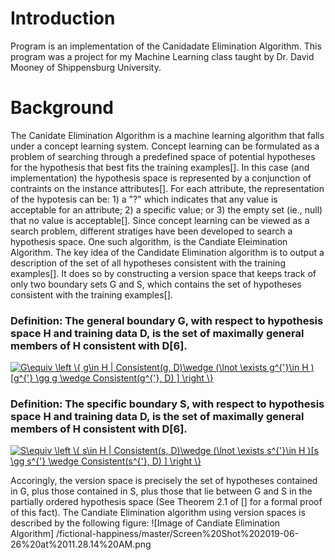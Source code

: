 # Introduction
Program is an implementation of the Canidadate Elimination Algorithm. This program was a project for my Machine
Learning class taught by Dr. David Mooney of Shippensburg University. 

# Background
The Canidate Elimination Algorithm is a 
machine learning algorithm that falls under a concept learning system. Concept learning can be formulated as a problem
of searching through a predefined space of potential hypotheses for the hypothesis that best fits the training examples[]. 
In this case (and implementation) the hypothesis space is represented by a conjunction of contraints on the instance 
attributes[]. For each attribute, the representation of the hypotesis can be: 1) a "?" which indicates that any 
value is acceptable for an attribute; 2) a specific value; or 3) the empty set (ie., null) that no value is acceptable[].
Since concept learning can be viewed as a search problem, different stratiges have been developed to search a hypothesis space. One such algorithm, is the Candiate Eleimination Algorithm. The key idea of the Candidate Elimination algorithm is to
output a description of the set of all hypotheses consistent with the training examples[]. It does so by constructing a 
version space that keeps track of only two boundary sets G and S, which contains the set of hypotheses consistent with the training examples[].
### Definition: The general boundary G, with respect to hypothesis space H and training data D, is the set of maximally general members of H consistent with D[6]. 
<a href="https://www.codecogs.com/eqnedit.php?latex=G\equiv&space;\left&space;\{&space;g\in&space;H&space;|&space;Consistent(g,&space;D)\wedge&space;(\lnot&space;\exists&space;g^{'}\in&space;H&space;)[g^{'}&space;\gg&space;g&space;\wedge&space;Consistent(g^{'},&space;D)&space;]&space;\right&space;\}" target="_blank"><img src="https://latex.codecogs.com/gif.latex?G\equiv&space;\left&space;\{&space;g\in&space;H&space;|&space;Consistent(g,&space;D)\wedge&space;(\lnot&space;\exists&space;g^{'}\in&space;H&space;)[g^{'}&space;\gg&space;g&space;\wedge&space;Consistent(g^{'},&space;D)&space;]&space;\right&space;\}" title="G\equiv \left \{ g\in H | Consistent(g, D)\wedge (\lnot \exists g^{'}\in H )[g^{'} \gg g \wedge Consistent(g^{'}, D) ] \right \}" /></a>

### Definition: The specific boundary S, with respect to hypothesis space H and training data D, is the set of maximally general members of H consistent with D[6]. 
<a href="https://www.codecogs.com/eqnedit.php?latex=S\equiv&space;\left&space;\{&space;s\in&space;H&space;|&space;Consistent(s,&space;D)\wedge&space;(\lnot&space;\exists&space;s^{'}\in&space;H&space;)[s&space;\gg&space;s^{'}&space;\wedge&space;Consistent(s^{'},&space;D)&space;]&space;\right&space;\}" target="_blank"><img src="https://latex.codecogs.com/gif.latex?S\equiv&space;\left&space;\{&space;s\in&space;H&space;|&space;Consistent(s,&space;D)\wedge&space;(\lnot&space;\exists&space;s^{'}\in&space;H&space;)[s&space;\gg&space;s^{'}&space;\wedge&space;Consistent(s^{'},&space;D)&space;]&space;\right&space;\}" title="S\equiv \left \{ s\in H | Consistent(s, D)\wedge (\lnot \exists s^{'}\in H )[s \gg s^{'} \wedge Consistent(s^{'}, D) ] \right \}" /></a>

Accoringly, the version space is precisely the set of hypotheses contained in G, plus those contained in S, plus those that lie between G and S in the partially ordered hypothesis space (See Theorem 2.1 of [] for a formal proof of this fact).
The Candiate Elimination algorithm using version spaces is described by the following figure:
![Image of Candiate Elimination Algorithm] /fictional-happiness/master/Screen%20Shot%202019-06-26%20at%2011.28.14%20AM.png





